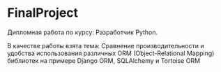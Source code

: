 # FinalProject
 Дипломная работа по курсу: Разработчик Python. 

 В качестве работы взята тема: 
 Сравнение производительности и удобства использования различных 
 ORM (Object-Relational Mapping) библиотек на примере Django ORM, 
 SQLAlchemy и Tortoise ORM
